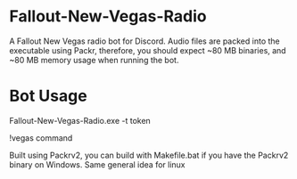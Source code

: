 # Fallout-New-Vegas-Radio

A Fallout New Vegas radio bot for Discord.
Audio files are packed into the executable using Packr, therefore, you should expect ~80 MB binaries, and ~80 MB memory usage when running the bot.

# Bot Usage
Fallout-New-Vegas-Radio.exe -t token

!vegas command

Built using Packrv2, you can build with Makefile.bat if you have the Packrv2 binary on Windows.
Same general idea for linux
